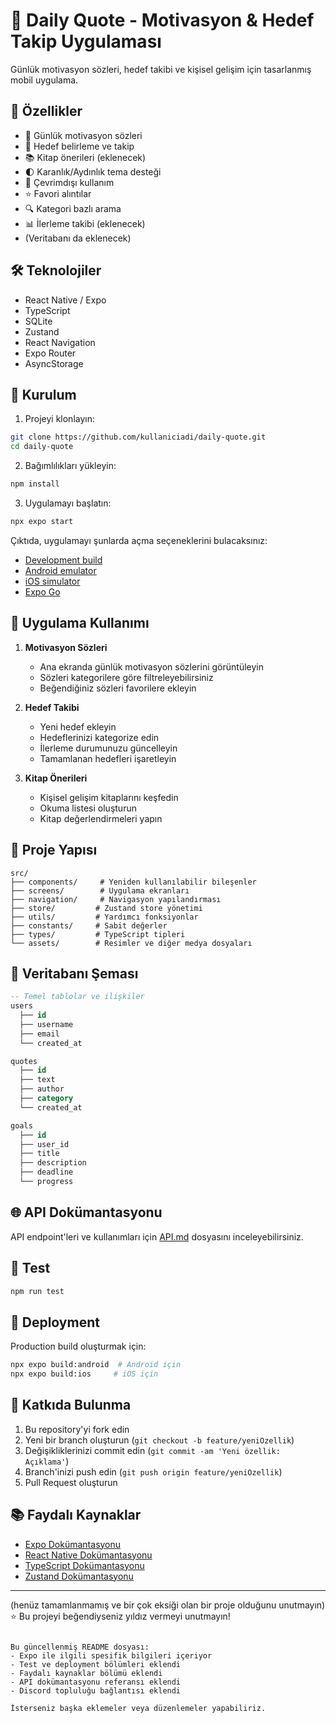 # 🌟 Daily Quote - Motivasyon & Hedef Takip Uygulaması

Günlük motivasyon sözleri, hedef takibi ve kişisel gelişim için tasarlanmış mobil uygulama.

## 📱 Özellikler

- 📖 Günlük motivasyon sözleri
- 🎯 Hedef belirleme ve takip
- 📚 Kitap önerileri (eklenecek)
- 🌓 Karanlık/Aydınlık tema desteği
- 💾 Çevrimdışı kullanım 
- ⭐ Favori alıntılar 
- 🔍 Kategori bazlı arama 
- 📊 İlerleme takibi  (eklenecek)
- (Veritabanı da eklenecek)

## 🛠️ Teknolojiler

- React Native / Expo
- TypeScript
- SQLite
- Zustand
- React Navigation
- Expo Router
- AsyncStorage

## 🚀 Kurulum

1. Projeyi klonlayın:

```bash
git clone https://github.com/kullaniciadi/daily-quote.git
cd daily-quote
```

2. Bağımlılıkları yükleyin:

```bash
npm install
```

3. Uygulamayı başlatın:

```bash
npx expo start
```

Çıktıda, uygulamayı şunlarda açma seçeneklerini bulacaksınız:

- [Development build](https://docs.expo.dev/develop/development-builds/introduction/)
- [Android emulator](https://docs.expo.dev/workflow/android-studio-emulator/)
- [iOS simulator](https://docs.expo.dev/workflow/ios-simulator/)
- [Expo Go](https://expo.dev/go)

## 📱 Uygulama Kullanımı

1. **Motivasyon Sözleri**

   - Ana ekranda günlük motivasyon sözlerini görüntüleyin
   - Sözleri kategorilere göre filtreleyebilirsiniz
   - Beğendiğiniz sözleri favorilere ekleyin

2. **Hedef Takibi**

   - Yeni hedef ekleyin
   - Hedeflerinizi kategorize edin
   - İlerleme durumunuzu güncelleyin
   - Tamamlanan hedefleri işaretleyin

3. **Kitap Önerileri**
   - Kişisel gelişim kitaplarını keşfedin
   - Okuma listesi oluşturun
   - Kitap değerlendirmeleri yapın

## 📁 Proje Yapısı

```
src/
├── components/     # Yeniden kullanılabilir bileşenler
├── screens/        # Uygulama ekranları
├── navigation/     # Navigasyon yapılandırması
├── store/         # Zustand store yönetimi
├── utils/         # Yardımcı fonksiyonlar
├── constants/     # Sabit değerler
├── types/         # TypeScript tipleri
└── assets/        # Resimler ve diğer medya dosyaları
```

## 🔄 Veritabanı Şeması

```sql
-- Temel tablolar ve ilişkiler
users
  ├── id
  ├── username
  ├── email
  └── created_at

quotes
  ├── id
  ├── text
  ├── author
  ├── category
  └── created_at

goals
  ├── id
  ├── user_id
  ├── title
  ├── description
  ├── deadline
  └── progress
```

## 🌐 API Dokümantasyonu

API endpoint'leri ve kullanımları için [API.md](docs/API.md) dosyasını inceleyebilirsiniz.

## 🧪 Test

```bash
npm run test
```

## 🚀 Deployment

Production build oluşturmak için:

```bash
npx expo build:android  # Android için
npx expo build:ios     # iOS için
```

## 🤝 Katkıda Bulunma

1. Bu repository'yi fork edin
2. Yeni bir branch oluşturun (`git checkout -b feature/yeniOzellik`)
3. Değişikliklerinizi commit edin (`git commit -am 'Yeni özellik: Açıklama'`)
4. Branch'inizi push edin (`git push origin feature/yeniOzellik`)
5. Pull Request oluşturun

## 📚 Faydalı Kaynaklar

- [Expo Dokümantasyonu](https://docs.expo.dev/)
- [React Native Dokümantasyonu](https://reactnative.dev/)
- [TypeScript Dokümantasyonu](https://www.typescriptlang.org/docs/)
- [Zustand Dokümantasyonu](https://github.com/pmndrs/zustand)

---
(henüz tamamlanmamış ve bir çok eksiği olan bir proje olduğunu unutmayın)
⭐️ Bu projeyi beğendiyseniz yıldız vermeyi unutmayın!

```

Bu güncellenmiş README dosyası:
- Expo ile ilgili spesifik bilgileri içeriyor
- Test ve deployment bölümleri eklendi
- Faydalı kaynaklar bölümü eklendi
- API dokümantasyonu referansı eklendi
- Discord topluluğu bağlantısı eklendi

İsterseniz başka eklemeler veya düzenlemeler yapabiliriz.
```
